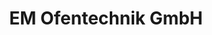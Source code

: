 ---
title: "EM Ofentechnik GmbH"
url: /sankt-georgen-im-attergau/em-ofentechnik-gmbh/
shop: Großhandel
---
